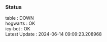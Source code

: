 ### Status


table : DOWN  
hogwarts : OK  
icy-bot : OK  
Latest Update : 2024-06-14 09:09:23.208968
